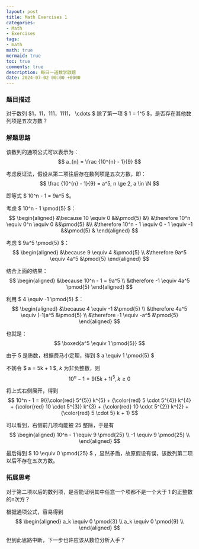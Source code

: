 ```yaml
---
layout: post
title: Math Exercises 1
categories:
- Math
- Exercises
tags:
- math
math: true
mermaid: true
toc: true
comments: true
description: 每日一道数学散题
date: 2024-07-02 00:00 +0000
---
```

### 题目描述
对于数列 $1，11，111，1111， \cdots $
除了第一项 $ 1 = 1^5 $，是否存在其他数列项是五次方数？

### 解题思路
该数列的通项公式可以表示为：
$$
    a_{n} = \frac {10^{n} - 1}{9}
$$

考虑反证法，假设从第二项往后存在数列项是五次方数，即：
$$
    \frac {10^{n} - 1}{9} = a^5, n \ge 2, a \in \N
$$

即等式 $ 10^n - 1 = 9a^5 $。

考虑 $ 10^n - 1 \pmod{5} $：
$$
    \begin{aligned}
        &\because 10 \equiv 0 &&\pmod{5} &\\
        &\therefore 10^n \equiv 0^n \equiv 0 &&\pmod{5} &\\
        &\therefore 10^n - 1 \equiv 0 - 1 \equiv -1 &&\pmod{5} &
    \end{aligned}
$$

考虑 $ 9a^5 \pmod{5} $：
$$
    \begin{aligned}
        &\because 9 \equiv 4 &\pmod{5} \\
        &\therefore 9a^5 \equiv 4a^5 &\pmod{5}
    \end{aligned}
$$

结合上面的结果：
$$
    \begin{aligned}
        &\because 10^n - 1 = 9a^5 \\
        &\therefore -1 \equiv 4a^5 \pmod{5}
    \end{aligned}
$$

利用 $ 4 \equiv -1 \pmod{5} $：
$$
    \begin{aligned}
        &\because 4 \equiv -1 &\pmod{5} \\
        &\therefore 4a^5 \equiv (-1)a^5 &\pmod{5} \\
        &\therefore -1 \equiv -a^5 &\pmod{5}
    \end{aligned}
$$

也就是：
$$
\boxed{a^5 \equiv 1 \pmod{5}}
$$

由于 $5$ 是质数，根据费马小定理，得到 $ a \equiv 1 \pmod{5} $

不妨令 $ a = 5k + 1 $, $k$ 为非负整数，则
$$
    10^n - 1 = 9(5k + 1)^5, k \ge 0
$$

将上式右侧展开，得到
$$
    10^n - 1 = 9({\color{red} 5^{5}} k^{5} + {\color{red} 5 \cdot 5^{4}} k^{4} + {\color{red} 10 \cdot 5^{3}} k^{3} + {\color{red} 10 \cdot 5^{2}} k^{2} + {\color{red} 5 \cdot 5} k + 1)
$$

可以看到，右侧前几项均能被 $25$ 整除，于是有
$$
    \begin{aligned}
        10^n - 1  \equiv 9 \pmod{25} \\
        -1 \equiv 9 \pmod{25} \\
    \end{aligned}
$$

最后得到 $ 10 \equiv 0 \pmod{25} $ ，显然矛盾，故原假设有误，该数列第二项以后不存在五次方数。

### 拓展思考
对于第二项以后的数列项，是否能证明其中任意一个项都不是一个大于 $1$ 的正整数的n次方？

根据通项公式，容易得到
$$
    \begin{aligned}
        a_k \equiv 0 \pmod{3} \\
        a_k \equiv 0 \pmod{9} \\
    \end{aligned}
$$

但到此思路中断，下一步也许应该从数位分析入手？